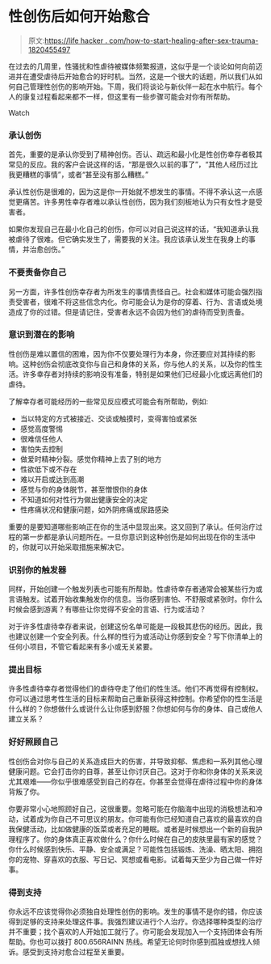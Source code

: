 # 性创伤后如何开始愈合

> 原文:[https://life hacker . com/how-to-start-healing-after-sex-trauma-1820455497](https://lifehacker.com/how-to-start-healing-after-sexual-trauma-1820455497)

在过去的几周里，性骚扰和性虐待被媒体频繁报道，这似乎是一个谈论如何向前迈进并在遭受虐待后开始愈合的好时机。当然，这是一个很大的话题，所以我们从如何自己管理性创伤的影响开始。下周，我们将谈论与新伙伴一起在水中航行。每个人的康复过程看起来都不一样，但这里有一些步骤可能会对你有所帮助。

Watch

### 承认创伤

首先，重要的是承认你受到了精神创伤。否认、疏远和最小化是性创伤幸存者极其常见的反应。我的客户会说这样的话，“那是很久以前的事了”，“其他人经历过比我更糟糕的事情”，或者“甚至没有那么糟糕。”

承认性创伤是很难的，因为这是你一开始就不想发生的事情。不得不承认这一点感觉更痛苦。许多男性幸存者难以承认性创伤，因为我们刻板地认为只有女性才是受害者。

如果你发现自己在最小化自己的创伤，你可以对自己说这样的话，“我知道承认我被虐待了很难。但它确实发生了，需要我的关注。我应该承认发生在我身上的事情，并治愈创伤。”

### 不要责备你自己

另一方面，许多性创伤幸存者为所发生的事情责怪自己。社会和媒体可能会强烈指责受害者，很难不将这些信念内化。你可能会认为是你的穿着、行为、言语或处境造成了你的过错。但是请记住，受害者永远不会因为他们的虐待而受到责备。

### 意识到潜在的影响

性创伤是难以置信的困难，因为你不仅要处理行为本身，你还要应对其持续的影响。这种创伤会彻底改变你与自己和身体的关系，你与他人的关系，以及你的性生活。许多幸存者对持续的影响没有准备，特别是如果他们已经最小化或远离他们的虐待。

了解幸存者可能经历的一些常见反应模式可能会有所帮助，例如:

*   当以特定的方式被接近、交谈或触摸时，变得害怕或紧张
*   感觉高度警惕
*   很难信任他人
*   害怕失去控制
*   做爱时精神分裂。感觉你精神上去了别的地方
*   性欲低下或不存在
*   难以开启或达到高潮
*   感觉与你的身体脱节，甚至憎恨你的身体
*   不知道如何对性行为做出健康安全的决定
*   性疼痛状况和健康问题，如外阴疼痛或尿路感染

重要的是要知道哪些影响正在你的生活中显现出来。这又回到了承认。任何治疗过程的第一步都是承认问题所在。一旦你意识到这种创伤是如何出现在你的生活中的，你就可以开始采取措施来解决它。

### 识别你的触发器

同样，开始创建一个触发列表也可能有所帮助。性虐待幸存者通常会被某些行为或言语触发。试着开始收集触发你的信息。当你感到害怕、不舒服或紧张时。你什么时候会感到游离？有哪些让你觉得不安全的言语、行为或活动？

对于许多性虐待幸存者来说，创建这份名单可能是一段极其悲伤的经历。因此，我也建议创建一个安全列表。什么样的性行为或活动让你感到安全？写下你清单上的任何小项目，不管它看起来有多小或无关紧要。

### 提出目标

许多性虐待幸存者觉得他们的虐待夺走了他们的性生活。他们不再觉得有控制权。你可以通过思考性生活的目标来帮助自己重新获得这种控制。你希望你的性生活是什么样的？你想做什么或说什么让你感到舒服？你想如何与你的身体、自己或他人建立关系？

### 好好照顾自己

性创伤会对你与自己的关系造成巨大的伤害，并导致抑郁、焦虑和一系列其他心理健康问题。它会打击你的自尊，甚至让你讨厌自己。这对于你和你身体的关系来说尤其艰难——你似乎很难感受到自己的存在。你甚至会觉得在虐待过程中你的身体背叛了你。

你要非常小心地照顾好自己，这很重要。忽略可能在你脑海中出现的消极想法和冲动，试着成为你自己不可思议的朋友。你可能有你已经知道自己喜欢的最喜欢的自我保健活动，比如做健康的饭菜或者充足的睡眠。或者是时候想出一个新的自我护理程序了。你的身体真正喜欢做什么？你什么时候在自己的皮肤里最有家的感觉？你什么时候感到快乐、平静、安全或满足？可能性包括锻炼、洗澡、晒太阳、拥抱你的宠物、穿喜欢的衣服、写日记、冥想或看电影。试着每天至少为自己做一件好事。

### 得到支持

你永远不应该觉得你必须独自处理性创伤的影响。发生的事情不是你的错，你应该得到足够的支持来处理这件事。我强烈建议进行个人治疗。你选择哪种类型的治疗并不重要；找个喜欢的人开始加工就行了。你可能会发现加入一个支持团体会有所帮助。你也可以拨打 800.656RAINN 热线。希望无论何时你感到孤独或想找人倾诉。感受到支持对愈合过程至关重要。